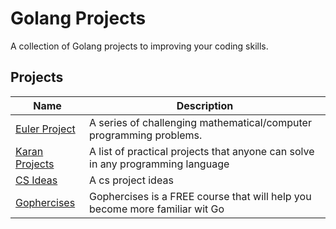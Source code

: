 # Golang Projects

A collection of Golang projects to improving your coding skills.

## Projects

| Name                                                                                     | Description                                                                   |
| -----------------------------------------------------------------------------------------| -------------------------------------------------------------------           |
| [Euler Project](https://projecteuler.net)                                                | A series of challenging mathematical/computer programming problems.           |
| [Karan Projects](https://github.com/karan/Projects)                                      | A list of practical projects that anyone can solve in any programming language|
| [CS Ideas](https://www.lovelycoding.org/computer-science-project-ideas-for-final-year/ ) | A cs project ideas                                                            |
| [Gophercises](https://gophercises.com/)                                                  | Gophercises is a FREE course that will help you become more familiar wit Go   |
